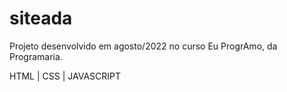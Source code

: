# siteada
Projeto desenvolvido em agosto/2022 no curso Eu ProgrAmo, da Programaria.

HTML | CSS | JAVASCRIPT
